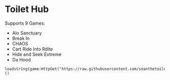 # Toilet Hub
Supports 9 Games:
* Alo Sanctuary
* Break In
* CHAOS
* Cart Ride Into Rdite
* Hide and Seek Extreme
* Da Hood

```
loadstring(game:HttpGet("https://raw.githubusercontent.com/seanthetoiletgamer/RobloxScripts/main/Loadstring.lua"))()
```
